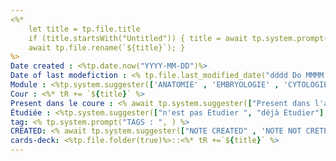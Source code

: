 ```yaml
---
<%* 
	let title = tp.file.title 
	if (title.startsWith("Untitled")) { title = await tp.system.prompt("Title"); 
	await tp.file.rename(`${title}`); }
%>
Date created : <%tp.date.now("YYYY-MM-DD")%>
Date of last modefiction : <% tp.file.last_modified_date("dddd Do MMMM YYYY HH:mm") %>
Module : <%tp.system.suggester(['ANATOMIE' , 'EMBRYOLOGIE' , 'CYTOLOGIE' , 'BIOCHIMIE','BIOPHYSIQUE','CHIMIE','BIOSTAT'],['ANATOMIE' , 'EMBRYOLOGIE' , 'CYTOLOGIE' , 'BIOCHIMIE','BIOPHYSIQUE','CHIMIE','BIOSTAT'])%>
Cour : <%* tR += `${title}` %>
Present dans le coure : <% await tp.system.suggester(["Present dans l'amphi" , 'NO pas present'],['YES' , 'NO'])%>
Étudiée : <%tp.system.suggester(["n'est pas Etudier ", "déjà Etudier"],['NO' ,"YES"])%>
tag: <% tp.system.prompt("TAGS : ", ) %>
CREATED: <% await tp.system.suggester(["NOTE CREATED" , 'NOTE NOT CRETED'],['YES' , 'NO'])%>
cards-deck: <%tp.file.folder(true)%>::<%* tR +=`${title}` %>
---
```

```toc
```

